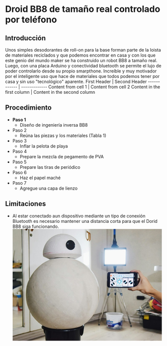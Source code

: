 # Droid BB8 de tamaño real controlado por teléfono
## Introducción
Unos simples desodorantes de roll-on para la base forman parte de la loista de materiales reciclados y que podemos encontrar en casa y con los que este genio del mundo maker se ha construido un robot BB8 a tamaño real. Luego, con una placa Arduino y conectividad bluetooth se permite el lujo de poder controlarlo desde su propio smarpthone. Increíble y muy motivador por el inteligente uso que hace de materiales que todos podemos tener por casa y sin uso "tecnológico" aparente.
First Header | Second Header
------------ | -------------
Content from cell 1 | Content from cell 2
Content in the first column | Content in the second column
## Procedimiento
* **Paso 1**
  * Diseño de ingeniería inversa BB8
* Paso 2
  * Reúna las piezas y los materiales (Tabla 1)
* Paso 3
  * Inflar la pelota de playa
* Paso 4
  * Prepare la mezcla de pegamento de PVA
* Paso 5
  * Prepare las tiras de periódico
* Paso 6
  * Haz el papel maché
* Paso 7
  * Agregue una capa de lienzo
## Limitaciones
* Al estar conectado aun dispositivo mediante un tipo de conexión Bluetooth es necesario mantener una distancia corta para que el Dorid BB8 siga funcionando.
![Screenshot](F3UBSNKIJUCR6FV.jpg)
